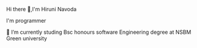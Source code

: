  Hi there 👋,I'm Hiruni Navoda   
 
 I'm programmer
 
🌱 I’m currently studing Bsc honours software Engineering degree at NSBM  Green university  








